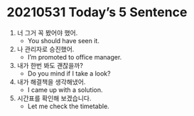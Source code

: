 # 20210531 Today’s 5 Sentence



1. 너 그거 꼭 봤어야 했어.
   - You should have seen it.
2. 나 관리자로 승진했어.
   - I’m promoted to office manager.
3. 내가 한번 봐도 괜찮을까?
   - Do you mind if I take a look?
4. 내가 해결책을 생각해냈어.
   - I came up with a solution.
5. 시간표를 확인해 보겠습니다.
   - Let me check the timetable.

